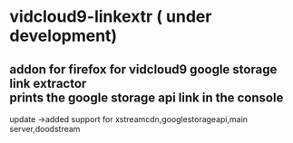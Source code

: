 # vidcloud9-linkextr ( under development)
addon for firefox for vidcloud9 google storage link extractor<br>
prints the google storage api link in the console
-----------------------
update
->added support for xstreamcdn,googlestorageapi,main server,doodstream
